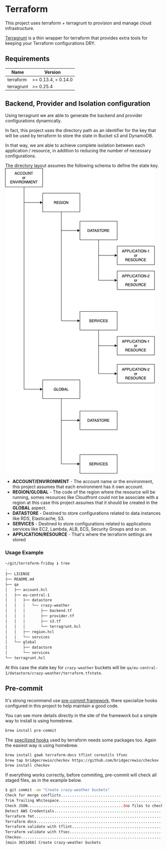# Terraform

This project uses terraform + terragrunt to provision and manage cloud infrastructure.

[Terragrunt](https://github.com/gruntwork-io/terragrunt) is a thin wrapper for terraform that provides extra tools for keeping your Terraform configurations DRY.

## Requirements

| Name       | Version             |
|------------|---------------------|
| terraform  | >= 0.13.4, < 0.14.0 |
| terragrunt | >= 0.25.4           |

## Backend, Provider and Isolation configuration

Using terragrunt we are able to generate the backend and provider configurations dynamically.

In fact, this project uses the directory path as an identifier for the key that will be used by terraform to store the state in Bucket s3 and DynamoDB.

In that way, we are able to achieve complete isolation between each application / resource, in addition to reducing the number of necessary configurations.

The directory layout assumes the following schema to define the state key.
![Isolation via file layout](diagrams/terraform-isolation-via-file-layout.png)

* **ACCOUNT/ENVIRONMENT** - The account name or the environment, this project assumes that each environment has it own account.
* **REGION/GLOBAL** - The code of the region where the resource will be running, somes resources like Cloudfront could not be associate with a region at this case this project assumes that it should be created in the **GLOBAL** aspect.
* **DATASTORE** - Destined to store configurations related to data instances like RDS, Elasticache, S3.
* **SERVICES** - Destined to store configurations related to applications services like EC2, Lambda, ALB, ECS, Security Groups and so on.
* **APPLICATION/RESOURCE** - That's where the terraform settings are stored

### Usage Example

```bash
~/git/terraform-friday ❯ tree
.
├── LICENSE
├── README.md
├── qa
│   ├── account.hcl
│   ├── eu-central-1
│   │   ├── datastore
│   │   │   └── crazy-weather
│   │   │       ├── backend.tf
│   │   │       ├── provider.tf
│   │   │       ├── s3.tf
│   │   │       └── terragrunt.hcl
│   │   ├── region.hcl
│   │   └── services
│   └── global
│       ├── datastore
│       └── services
└── terragrunt.hcl
```

At this case the state key for `crazy-weather` buckets will be `qa/eu-central-1/datastore/crazy-weather/terraform.tfstate`.

## Pre-commit

It's strong recommend use [pre-commit framework](https://pre-commit.com/), there specialize hooks configured in this project to help maintain a good code.

You can see more details directly in the site of the framework but a simple way to install is using homebrew.

```bash
brew install pre-commit
```

The [specilized hooks](https://github.com/antonbabenko/pre-commit-terraform) used by terraform needs some packages too. Again the easiest way is using homebrew.

```bash
brew install gawk terraform-docs tflint coreutils tfsec
brew tap bridgecrewio/checkov https://github.com/bridgecrewio/checkov
brew install checkov
```

If everything works correctly, before commiting, pre-commit will check all staged files, as in the example below.

```bash
$ git commit -am "Create crazy-weather buckets"
Check for merge conflicts................................................Passed
Trim Trailing Whitespace.................................................Passed
Check JSON...........................................(no files to check).Skipped
Detect AWS Credentials...................................................Passed
Terraform fmt............................................................Passed
Terraform docs...........................................................Passed
Terraform validate with tflint...........................................Passed
Terraform validate with tfsec............................................Passed
Checkov..................................................................Passed
[main 3651d66] Create crazy-weather buckets
```
